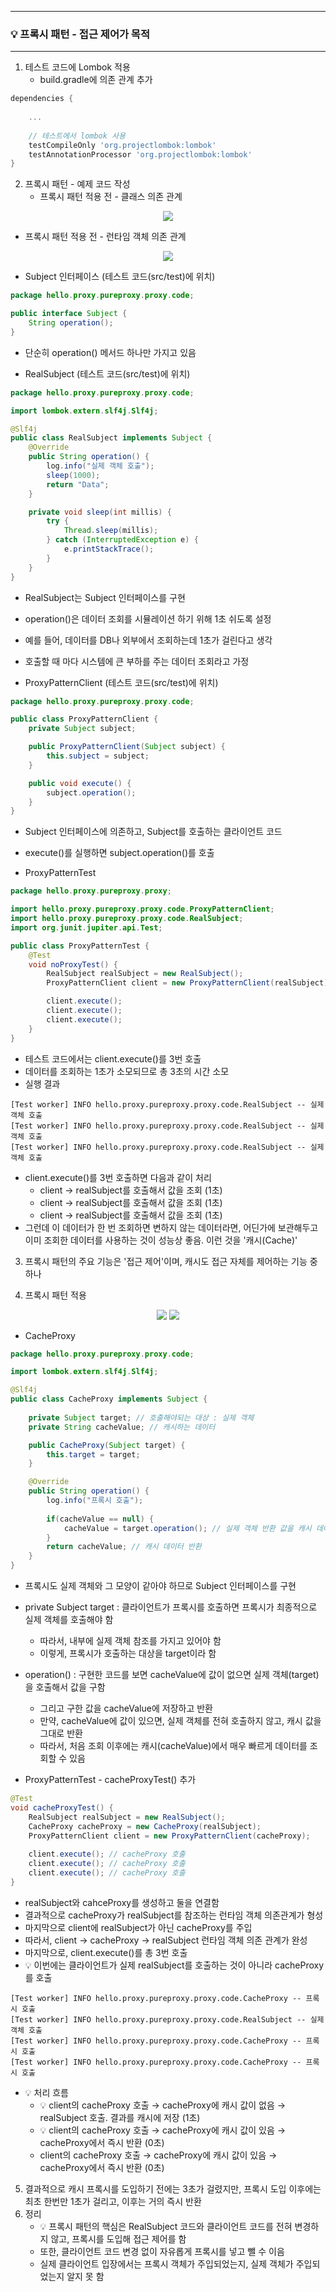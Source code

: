 -----
### 💡 프록시 패턴 - 접근 제어가 목적
-----
1. 테스트 코드에 Lombok 적용
   - build.gradle에 의존 관계 추가
```gradle
dependencies {
  
    ...
  
  	// 테스트에서 lombok 사용
  	testCompileOnly 'org.projectlombok:lombok'
  	testAnnotationProcessor 'org.projectlombok:lombok'
}
```

2. 프록시 패턴 - 예제 코드 작성
   - 프록시 패턴 적용 전 - 클래스 의존 관계
<div align="center">
<img src="https://github.com/user-attachments/assets/4f7d8b17-00da-4971-99de-058835371321">
</div>

   - 프록시 패턴 적용 전 - 런타임 객체 의존 관계
<div align="center">
<img src="https://github.com/user-attachments/assets/68a3d8db-f0ee-44b7-9540-4598f204f13e">
</div>

  - Subject 인터페이스 (테스트 코드(src/test)에 위치)
```java
package hello.proxy.pureproxy.proxy.code;

public interface Subject {
    String operation();
}
```
  - 단순히 operation() 메서드 하나만 가지고 있음

  - RealSubject (테스트 코드(src/test)에 위치)
```java
package hello.proxy.pureproxy.proxy.code;

import lombok.extern.slf4j.Slf4j;

@Slf4j
public class RealSubject implements Subject {
    @Override
    public String operation() {
        log.info("실제 객체 호출");
        sleep(1000);
        return "Data";
    }

    private void sleep(int millis) {
        try {
            Thread.sleep(millis);
        } catch (InterruptedException e) {
            e.printStackTrace();
        }
    }
}
```
  - RealSubject는 Subject 인터페이스를 구현
  - operation()은 데이터 조회를 시뮬레이션 하기 위해 1초 쉬도록 설정
  - 예를 들어, 데이터를 DB나 외부에서 조회하는데 1초가 걸린다고 생각
  - 호출할 때 마다 시스템에 큰 부하를 주는 데이터 조회라고 가정

  - ProxyPatternClient (테스트 코드(src/test)에 위치)
```java
package hello.proxy.pureproxy.proxy.code;

public class ProxyPatternClient {
    private Subject subject;

    public ProxyPatternClient(Subject subject) {
        this.subject = subject;
    }

    public void execute() {
        subject.operation();
    }
}
```
  - Subject 인터페이스에 의존하고, Subject를 호출하는 클라이언트 코드
  - execute()를 실행하면 subject.operation()를 호출

  - ProxyPatternTest
```java
package hello.proxy.pureproxy.proxy;

import hello.proxy.pureproxy.proxy.code.ProxyPatternClient;
import hello.proxy.pureproxy.proxy.code.RealSubject;
import org.junit.jupiter.api.Test;

public class ProxyPatternTest {
    @Test
    void noProxyTest() {
        RealSubject realSubject = new RealSubject();
        ProxyPatternClient client = new ProxyPatternClient(realSubject);

        client.execute();
        client.execute();
        client.execute();
    }
}
```
  - 테스트 코드에서는 client.execute()를 3번 호출
  - 데이터를 조회하는 1초가 소모되므로 총 3초의 시간 소모
  - 실행 결과
```
[Test worker] INFO hello.proxy.pureproxy.proxy.code.RealSubject -- 실제 객체 호출
[Test worker] INFO hello.proxy.pureproxy.proxy.code.RealSubject -- 실제 객체 호출
[Test worker] INFO hello.proxy.pureproxy.proxy.code.RealSubject -- 실제 객체 호출
```

  - client.execute()를 3번 호출하면 다음과 같이 처리
    + client → realSubject를 호출해서 값을 조회 (1초)
    + client → realSubject를 호출해서 값을 조회 (1초)
    + client → realSubject를 호출해서 값을 조회 (1초)
  - 그런데 이 데이터가 한 번 조회하면 변하지 않는 데이터라면, 어딘가에 보관해두고 이미 조회한 데이터를 사용하는 것이 성능상 좋음. 이런 것을 '캐시(Cache)'

3. 프록시 패턴의 주요 기능은 '접근 제어'이며, 캐시도 접근 자체를 제어하는 기능 중 하나

4. 프록시 패턴 적용
<div align="center">
<img src="https://github.com/user-attachments/assets/9a5ee9b3-68a8-4107-9e1b-695e01aa2bab">
<img src="https://github.com/user-attachments/assets/3734641b-bb79-4692-a71b-03d306b7f89e">
</div>

  - CacheProxy
```java
package hello.proxy.pureproxy.proxy.code;

import lombok.extern.slf4j.Slf4j;

@Slf4j
public class CacheProxy implements Subject {
    
    private Subject target; // 호출해야되는 대상 : 실제 객체
    private String cacheValue; // 캐시하는 데이터

    public CacheProxy(Subject target) {
        this.target = target;
    }

    @Override
    public String operation() {
        log.info("프록시 호출");
        
        if(cacheValue == null) {
            cacheValue = target.operation(); // 실제 객체 반환 값을 캐시 데이터에 저장
        }
        return cacheValue; // 캐시 데이터 반환
    }
}
```
  - 프록시도 실제 객체와 그 모양이 같아야 하므로 Subject 인터페이스를 구현
  - private Subject target : 클라이언트가 프록시를 호출하면 프록시가 최종적으로 실제 객체를 호출해야 함
    + 따라서, 내부에 실제 객체 참조를 가지고 있어야 함
    + 이렇게, 프록시가 호출하는 대상을 target이라 함
  - operation() : 구현한 코드를 보면 cacheValue에 값이 없으면 실제 객체(target)을 호출해서 값을 구함
    + 그리고 구한 값을 cacheValue에 저장하고 반환
    + 만약, cacheValue에 값이 있으면, 실제 객체를 전혀 호출하지 않고, 캐시 값을 그대로 반환
    + 따라서, 처음 조회 이후에는 캐시(cacheValue)에서 매우 빠르게 데이터를 조회할 수 있음

  - ProxyPatternTest - cacheProxyTest() 추가
```java
@Test
void cacheProxyTest() {
    RealSubject realSubject = new RealSubject();
    CacheProxy cacheProxy = new CacheProxy(realSubject);
    ProxyPatternClient client = new ProxyPatternClient(cacheProxy);
    
    client.execute(); // cacheProxy 호출
    client.execute(); // cacheProxy 호출
    client.execute(); // cacheProxy 호출
}
```
  - realSubject와 cahceProxy를 생성하고 둘을 연결함
  - 결과적으로 cacheProxy가 realSubject를 참조하는 런타임 객체 의존관계가 형성
  - 마지막으로 client에 realSubject가 아닌 cacheProxy를 주입
  - 따라서, client → cacheProxy → realSubject 런타임 객체 의존 관계가 완성
  - 마지막으로, client.execute()를 총 3번 호출
  - 💡 이번에는 클라이언트가 실제 realSubject를 호출하는 것이 아니라 cacheProxy를 호출

```
[Test worker] INFO hello.proxy.pureproxy.proxy.code.CacheProxy -- 프록시 호출
[Test worker] INFO hello.proxy.pureproxy.proxy.code.RealSubject -- 실제 객체 호출
[Test worker] INFO hello.proxy.pureproxy.proxy.code.CacheProxy -- 프록시 호출
[Test worker] INFO hello.proxy.pureproxy.proxy.code.CacheProxy -- 프록시 호출
```
  - 💡 처리 흐름
    + 💡 client의 cacheProxy 호출 → cacheProxy에 캐시 값이 없음 → realSubject 호출. 결과를 캐시에 저장 (1초)
    + 💡 client의 cacheProxy 호출 → cacheProxy에 캐시 값이 있음 → cacheProxy에서 즉시 반환 (0초)
    + client의 cacheProxy 호출 → cacheProxy에 캐시 값이 있음 → cacheProxy에서 즉시 반환 (0초)

5. 결과적으로 캐시 프록시를 도입하기 전에는 3초가 걸렸지만, 프록시 도입 이후에는 최초 한번만 1초가 걸리고, 이후는 거의 즉시 반환
6. 정리
   - 💡 프록시 패턴의 핵심은 RealSubject 코드와 클라이언트 코드를 전혀 변경하지 않고, 프록시를 도입해 접근 제어를 함
   - 또한, 클라이언트 코드 변경 없이 자유롭게 프록시를 넣고 뺄 수 이음
   - 실제 클라이언트 입장에서는 프록시 객체가 주입되었는지, 실제 객체가 주입되었는지 알지 못 함
